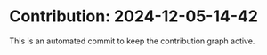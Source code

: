 # Contribution: 2024-12-05-14-42
This is an automated commit to keep the contribution graph active.
